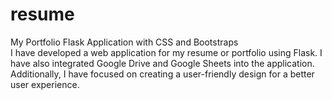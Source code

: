 # resume
My Portfolio Flask Application with CSS and Bootstraps  
I have developed a web application for my resume or portfolio using Flask. I have also integrated Google Drive and Google Sheets into the application. Additionally, I have focused on creating a user-friendly design for a better user experience.
